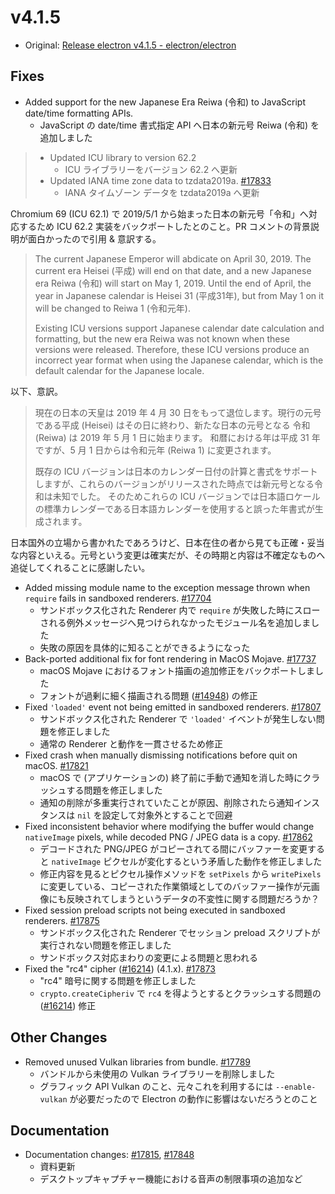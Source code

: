 # v4.1.5

* Original: [Release electron v4.1.5 - electron/electron](https://github.com/electron/electron/releases/tag/v4.1.5)

## Fixes

* Added support for the new Japanese Era Reiwa (令和) to JavaScript date/time formatting APIs.
  * JavaScript の date/time 書式指定 API へ日本の新元号 Reiwa (令和) を追加しました

> * Updated ICU library to version 62.2
>   * ICU ライブラリーをバージョン 62.2 へ更新
> * Updated IANA time zone data to tzdata2019a. [#17833](https://github.com/electron/electron/pull/17833)
>   * IANA タイムゾーン データを tzdata2019a へ更新

Chromium 69 (ICU 62.1) で 2019/5/1 から始まった日本の新元号「令和」へ対応するため ICU 62.2 実装をバックポートしたとのこと。PR コメントの背景説明が面白かったので引用 & 意訳する。

> The current Japanese Emperor will abdicate on April 30, 2019. The current era Heisei (平成) will end on that date, and a new Japanese era Reiwa (令和) will start on May 1, 2019. Until the end of April, the year in Japanese calendar is Heisei 31 (平成31年), but from May 1 on it will be changed to Reiwa 1 (令和元年).
> 
> Existing ICU versions support Japanese calendar date calculation and formatting, but the new era Reiwa was not known when these versions were released. Therefore, these ICU versions produce an incorrect year format when using the Japanese calendar, which is the default calendar for the Japanese locale.

以下、意訳。

> 現在の日本の天皇は 2019 年 4 月 30 日をもって退位します。現行の元号である平成 (Heisei) はその日に終わり、新たな日本の元号となる 令和 (Reiwa) は 2019 年 5 月 1 日に始まります。 和暦における年は平成 31 年ですが、5 月 1 日からは令和元年 (Reiwa 1) に変更されます。
> 
> 既存の ICU バージョンは日本のカレンダー日付の計算と書式をサポートしますが、これらのバージョンがリリースされた時点では新元号となる令和は未知でした。 そのためこれらの ICU バージョンでは日本語ロケールの標準カレンダーである日本語カレンダーを使用すると誤った年書式が生成されます。

日本国外の立場から書かれたであろうけど、日本在住の者から見ても正確・妥当な内容といえる。元号という変更は確実だが、その時期と内容は不確定なものへ追従してくれることに感謝したい。

* Added missing module name to the exception message thrown when `require` fails in sandboxed renderers. [#17704](https://github.com/electron/electron/pull/17704)
  * サンドボックス化された Renderer 内で `require` が失敗した時にスローされる例外メッセージへ見つけられなかったモジュール名を追加しました
  * 失敗の原因を具体的に知ることができるようになった
* Back-ported additional fix for font rendering in MacOS Mojave. [#17737](https://github.com/electron/electron/pull/17737)
  * macOS Mojave におけるフォント描画の追加修正をバックポートしました
  * フォントが過剰に細く描画される問題 ([#14948](https://github.com/electron/electron/issues/14948)) の修正
* Fixed `'loaded'` event not being emitted in sandboxed renderers. [#17807](https://github.com/electron/electron/pull/17807)
  * サンドボックス化された Renderer で `'loaded'` イベントが発生しない問題を修正しました
  * 通常の Renderer と動作を一貫させるため修正
* Fixed crash when manually dismissing notifications before quit on macOS. [#17821](https://github.com/electron/electron/pull/17821)
  * macOS で (アプリケーションの) 終了前に手動で通知を消した時にクラッシュする問題を修正しました
  * 通知の削除が多重実行されていたことが原因、削除されたら通知インスタンスは `nil` を設定して対象外とすることで回避
* Fixed inconsistent behavior where modifying the buffer would change `nativeImage` pixels, while decoded PNG / JPEG data is a copy. [#17862](https://github.com/electron/electron/pull/17862)
  * デコードされた PNG/JPEG がコピーされてる間にバッファーを変更すると `nativeImage` ピクセルが変化するという矛盾した動作を修正しました
  * 修正内容を見るとピクセル操作メソッドを `setPixels` から `writePixels` に変更している、コピーされた作業領域としてのバッファー操作が元画像にも反映されてしまうというデータの不変性に関する問題だろうか？
* Fixed session preload scripts not being executed in sandboxed renderers. [#17875](https://github.com/electron/electron/pull/17875)
  * サンドボックス化された Renderer でセッション preload スクリプトが実行されない問題を修正しました
  * サンドボックス対応まわりの変更による問題と思われる
* Fixed the "rc4" cipher ([#16214](https://github.com/electron/electron/pull/16214)) (4.1.x). [#17873](https://github.com/electron/electron/pull/17873)
  * "rc4" 暗号に関する問題を修正しました
  * `crypto.createCipheriv` で `rc4` を得ようとするとクラッシュする問題の ([#16214](https://github.com/electron/electron/pull/16214)) 修正

## Other Changes

* Removed unused Vulkan libraries from bundle. [#17789](https://github.com/electron/electron/pull/17789)
  * バンドルから未使用の Vulkan ライブラリーを削除しました
  * グラフィック API Vulkan のこと、元々これを利用するには `--enable-vulkan` が必要だったので Electron の動作に影響はないだろうとのこと

## Documentation

* Documentation changes: [#17815](https://github.com/electron/electron/pull/17815), [#17848](https://github.com/electron/electron/pull/17848)
  * 資料更新
  * デスクトップキャプチャー機能における音声の制限事項の追加など
